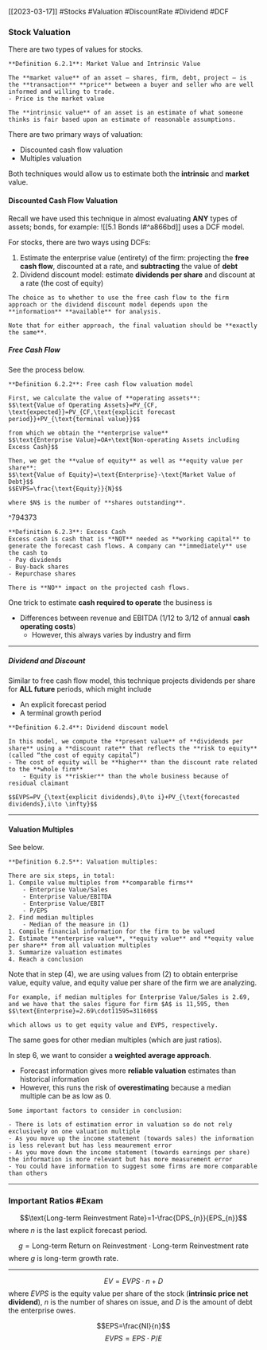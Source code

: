 [[2023-03-17]] #Stocks #Valuation #DiscountRate #Dividend #DCF 

### Stock Valuation
There are two types of values for stocks.

```ad-important
**Definition 6.2.1**: Market Value and Intrinsic Value

The **market value** of an asset – shares, firm, debt, project – is the **transaction** **price** between a buyer and seller who are well informed and willing to trade.
- Price is the market value

The **intrinsic value** of an asset is an estimate of what someone thinks is fair based upon an estimate of reasonable assumptions.
```

There are two primary ways of valuation:
- Discounted cash flow valuation
- Multiples valuation

Both techniques would allow us to estimate both the **intrinsic** and **market** value.

#### Discounted Cash Flow Valuation
Recall we have used this technique in almost evaluating **ANY** types of assets; bonds, for example: ![[5.1 Bonds I#^a866bd]]
uses a DCF model.

For stocks, there are two ways using DCFs:
1. Estimate the enterprise value (entirety) of the firm: projecting the **free cash flow**, discounted at a rate, and **subtracting** the value of **debt**
2. Dividend discount model: estimate **dividends per share** and discount at a rate (the cost of equity)

```ad-note
The choice as to whether to use the free cash flow to the firm approach or the dividend discount model depends upon the **information** **available** for analysis.

Note that for either approach, the final valuation should be **exactly the same**.
```

##### Free Cash Flow
See the process below.

```ad-important
**Definition 6.2.2**: Free cash flow valuation model

First, we calculate the value of **operating assets**:
$$\text{Value of Operating Assets}=PV_{CF, \text{expected}}=PV_{CF,\text{explicit forecast period}}+PV_{\text{terminal value}}$$

from which we obtain the **enterprise value**
$$\text{Enterprise Value}=OA+\text{Non-operating Assets including Excess Cash}$$

Then, we get the **value of equity** as well as **equity value per share**:
$$\text{Value of Equity}=\text{Enterprise}-\text{Market Value of Debt}$$
$$EVPS=\frac{\text{Equity}}{N}$$

where $N$ is the number of **shares outstanding**.
```

^794373

```ad-important
**Definition 6.2.3**: Excess Cash
Excess cash is cash that is **NOT** needed as **working capital** to generate the forecast cash flows. A company can **immediately** use the cash to
- Pay dividends
- Buy-back shares
- Repurchase shares

There is **NO** impact on the projected cash flows.
```

One trick to estimate **cash required to operate** the business is
- Differences between revenue and EBITDA (1/12 to 3/12 of annual **cash operating costs**)
	- However, this always varies by industry and firm

---

##### Dividend and Discount
Similar to free cash flow model, this technique projects dividends per share for **ALL future** periods, which might include
- An explicit forecast period
- A terminal growth period

```ad-important
**Definition 6.2.4**: Dividend discount model

In this model, we compute the **present value** of **dividends per share** using a **discount rate** that reflects the **risk to equity** (called “the cost of equity capital”)
- The cost of equity will be **higher** than the discount rate related to the **whole firm**
	- Equity is **riskier** than the whole business because of residual claimant

$$EVPS=PV_{\text{explicit dividends},0\to i}+PV_{\text{forecasted dividends},i\to \infty}$$
```

---

#### Valuation Multiples
See below.

```ad-important
**Definition 6.2.5**: Valuation multiples:

There are six steps, in total:
1. Compile value multiples from **comparable firms**
	- Enterprise Value/Sales
	- Enterprise Value/EBITDA
	- Enterprise Value/EBIT
	- P/EPS
2. Find median multiples
	- Median of the measure in (1)
1. Compile financial information for the firm to be valued
2. Estimate **enterprise value**, **equity value** and **equity value per share** from all valuation multiples
3. Summarize valuation estimates
4. Reach a conclusion
```

Note that in step (4), we are using values from (2) to obtain enterprise value, equity value, and equity value per share of the firm we are analyzing.

```ad-example
For example, if median multiples for Enterprise Value/Sales is 2.69, and we have that the sales figure for firm $A$ is 11,595, then
$$\text{Enterprise}=2.69\cdot11595=31160$$

which allows us to get equity value and EVPS, respectively.
```

The same goes for other median multiples (which are just ratios).

In step 6, we want to consider a **weighted average approach**.
- Forecast information gives more **reliable valuation** estimates than historical information
- However, this runs the risk of **overestimating** because a median multiple can be as low as 0.

```ad-note
Some important factors to consider in conclusion:

- There is lots of estimation error in valuation so do not rely exclusively on one valuation multiple
- As you move up the income statement (towards sales) the information is less relevant but has less meaurement error
- As you move down the income statement (towards earnings per share) the information is more relevant but has more measurement error
- You could have information to suggest some firms are more comparable than others
```

---

### Important Ratios #Exam 
$$\text{Long-term Reinvestment Rate}=1-\frac{DPS_{n}}{EPS_{n}}$$
where $n$ is the last explicit forecast period.

$$g=\text{Long-term Return on Reinvestment}\cdot \text{Long-term Reinvestment rate}$$
where $g$ is long-term growth rate.

---
$$EV=EVPS\cdot n+D$$
where $EVPS$ is the equity value per share of the stock (**intrinsic price net dividend**), $n$ is the number of shares on issue, and $D$ is the amount of debt the enterprise owes.

$$EPS=\frac{NI}{n}$$
$$EVPS=EPS\cdot P/E$$
